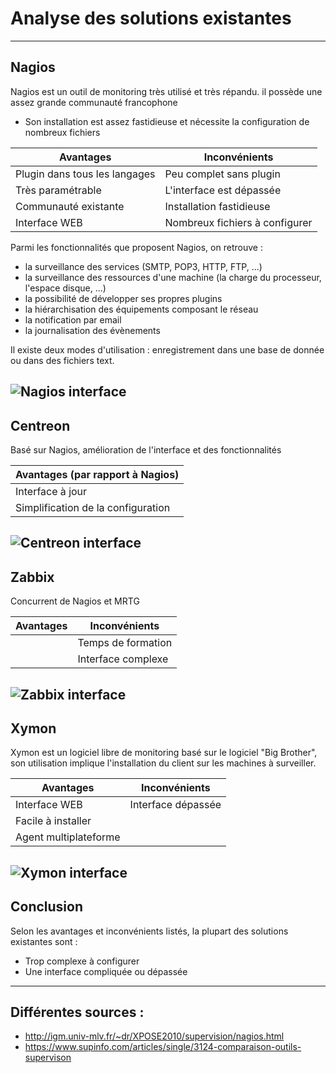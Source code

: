 

Analyse des solutions existantes
================================
----------
Nagios
------
Nagios est un outil de monitoring très utilisé et très répandu. il possède une assez grande communauté francophone

 - Son installation est assez fastidieuse et nécessite la configuration de nombreux fichiers


|Avantages|Inconvénients|
| ------------ | ------------ |
|        Plugin dans tous les langages        |      Peu complet sans plugin|
|        Très paramétrable        |      L'interface est dépassée|
|     Communauté existante    |      Installation fastidieuse|
|        Interface WEB     |      Nombreux fichiers à configurer|

Parmi les fonctionnalités que proposent Nagios, on retrouve :

 - la surveillance des services (SMTP, POP3, HTTP, FTP, ...)
 - la surveillance des ressources d'une machine (la charge du processeur, l'espace disque, ...)
 - la possibilité de développer ses propres plugins
 - la hiérarchisation des équipements composant le réseau
 - la notification par email
 - la journalisation des évènements

Il existe deux modes d'utilisation : enregistrement dans une base de donnée ou dans des fichiers text.

![Nagios interface](https://dvas0004.files.wordpress.com/2010/03/nagios_interface1.png)
----------
Centreon
--------
Basé sur Nagios, amélioration de l'interface et des fonctionnalités

|Avantages (par rapport à Nagios)|
| ------------ |
|Interface à jour|
|Simplification de la configuration|

![Centreon interface](https://www.supinfo.com/articles/resources/214698/2361/1.png)
----------
Zabbix
------
Concurrent de Nagios et MRTG

|Avantages|Inconvénients|
| ------------ | ------------ |
| |Temps de formation |
| | Interface complexe|

![Zabbix interface](https://www.zabbix.com/documentation/3.0/_media/manual/web_interface/dashboard.png?w=600&tok=ae0cb1)
----------
Xymon
-----
Xymon est un logiciel libre de monitoring basé sur le logiciel "Big Brother", son utilisation implique l'installation du client sur les machines à surveiller.

|Avantages|Inconvénients|
| ------------ | ------------ |
|Interface WEB|Interface dépassée|
|Facile à installer||
|Agent multiplateforme||

![Xymon interface](https://camo.githubusercontent.com/71bf5f9a571fbe68c83711a37bd334a0de837a15/68747470733a2f2f7261772e6769746875622e636f6d2f6d617263696e64756c616b2f76616772616e742d78796d6f6e2d7475746f7269616c2f6d61737465722f73637265656e73686f74732f78796d6f6e2e706e67)
----------
## Conclusion ##
Selon les avantages et inconvénients listés, la plupart des solutions existantes sont :
 - Trop complexe à configurer
 - Une interface compliquée ou dépassée

----------


Différentes sources :
---------------------

* http://igm.univ-mlv.fr/~dr/XPOSE2010/supervision/nagios.html
* https://www.supinfo.com/articles/single/3124-comparaison-outils-supervison

